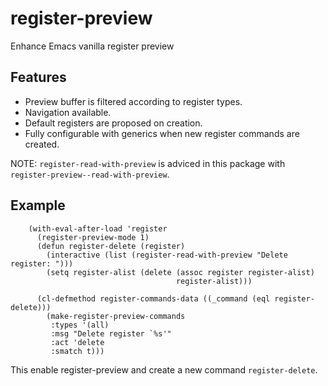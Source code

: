# register-preview
Enhance Emacs vanilla register preview

## Features

- Preview buffer is filtered according to register types.
- Navigation available.
- Default registers are proposed on creation.
- Fully configurable with generics when new register commands are created.

NOTE: `register-read-with-preview` is adviced in this package with `register-preview--read-with-preview`.

## Example

```elisp
    (with-eval-after-load 'register
      (register-preview-mode 1)
      (defun register-delete (register)
        (interactive (list (register-read-with-preview "Delete register: ")))
        (setq register-alist (delete (assoc register register-alist)
                                     register-alist)))
      
      (cl-defmethod register-commands-data ((_command (eql register-delete)))
        (make-register-preview-commands
         :types '(all)
         :msg "Delete register `%s'"
         :act 'delete
         :smatch t)))
```

This enable register-preview and create a new command `register-delete`.
